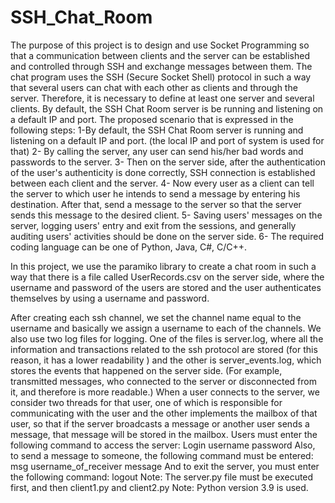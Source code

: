 # SSH_Chat_Room
The purpose of this project is to design and use Socket Programming so that a communication
between clients and the server can be established and controlled through SSH and exchange messages between them.
The chat program uses the SSH (Secure Socket Shell) protocol in such a way that several users can chat with each other
as clients and through the server. Therefore, it is necessary to define at least one server and several clients.
By default, the SSH Chat Room server is be running and listening on a default IP and port.
The proposed scenario that is expressed in the following steps:
1-By default, the SSH Chat Room server is running and listening on a default IP and port.
(the local IP and port of system is used for that)
2- By calling the server, any user can send his/her bad words and passwords to the server.
3- Then on the server side, after the authentication of the user's authenticity is done correctly, SSH connection is established between each client and the server.
4- Now every user as a client can tell the server to which user he intends to send a message by entering his destination. After that, send a message to the server so that the server sends this message to the desired client.
5- Saving users' messages on the server, logging users' entry and exit from the sessions, and generally auditing users' activities should be done on the server side.
6- The required coding language can be one of Python, Java, C#, C/C++.

In this project, we use the paramiko library to create a chat room in such a way that 
there is a file called UserRecords.csv on the server side, 
where the username and password of the users are stored and the user authenticates themselves by using a username and password.

After creating each ssh channel, we set the channel name equal to the username and basically we assign a username to each of the channels. 
We also use two log files for logging. One of the files is server.log, where all the information and transactions 
related to the ssh protocol are stored (for this reason, it has a lower readability ) and the other is server_events.log, 
which stores the events that happened on the server side. (For example, transmitted messages,
who connected to the server or disconnected from it, and therefore is more readable.)
When a user connects to the server, we consider two threads for that user,
one of which is responsible for communicating with the user and the other implements the mailbox of that user,
so that if  the server broadcasts a message or another user sends a message, that message will be stored in the mailbox. 
Users must enter the following command to access the server:
Login username password
Also, to send a message to someone, the following command must be entered:
msg username_of_receiver message
And to exit the server, you must enter the following command:
logout
Note: The server.py file must be executed first, and then client1.py and client2.py
Note: Python version 3.9 is used.
